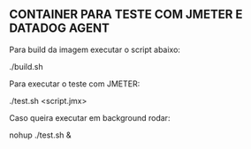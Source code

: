 ## CONTAINER PARA TESTE COM JMETER E DATADOG AGENT ##

Para build da imagem executar o script abaixo:

./build.sh

Para executar o teste com JMETER:

./test.sh <script.jmx>

Caso queira executar em background rodar:

nohup ./test.sh &
